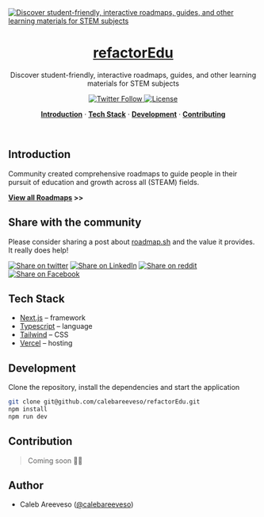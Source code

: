 <a href="https://refactoredu.co">
  <img alt="Discover student-friendly, interactive roadmaps, guides, and other learning materials for STEM subjects" src="https://www.refactoredu.co/static/images/banner.png">
  <h1 align="center">refactorEdu</h1>
</a>

<p align="center">
  Discover student-friendly, interactive roadmaps, guides, and other learning materials for STEM subjects
</p>

<p align="center">
  <a href="https://twitter.com/refactorEdu">
   <img alt="Twitter Follow" src="https://img.shields.io/twitter/follow/refactorEdu?color=F0E704&logo=twitter&style=for-the-badge">
  </a>
  <a href="https://github.com/calebareeveso/refactorEdu/blob/main/LICENSE">
    <img src="https://img.shields.io/github/license/steven-tey/dub?label=license&logo=github&color=F0E704&logoColor=fff&style=for-the-badge" alt="License" />
  </a>
</p>

<p align="center">
  <a href="#introduction"><strong>Introduction</strong></a> ·
  <a href="#tech-stack"><strong>Tech Stack</strong></a> ·
  <a href="#Development"><strong>Development</strong></a> ·
  <a href="#contributing"><strong>Contributing</strong></a>
</p>
<br/>

## Introduction

Community created comprehensive roadmaps to guide people in their pursuit of education and growth across all (STEAM) fields.

**[View all Roadmaps](https://refactoredu.co) >>**

## Share with the community

Please consider sharing a post about [roadmap.sh](https://refactoredu.co) and the value it provides. It really does help!

[![Share on twitter](https://img.shields.io/badge/share%20on-twitter-03A9F4?logo=twitter&style=for-the-badge&logo=appveyor)](https://twitter.com/share?url=https://refactoredu.co&text=Interactive%20roadmaps,%20guides%20and%20other%20educational%20content%20for%20Developers)
[![Share on LinkedIn](https://img.shields.io/badge/share%20on-linkedin-3949AB?logo=linkedin&style=for-the-badge&logo=appveyor)](https://www.linkedin.com/shareArticle?url=https://refactoredu.co&title=Interactive%20roadmaps,%20guides%20and%20other%20educational%20content%20for%20Developers)
[![Share on reddit](https://img.shields.io/badge/share%20on-reddit-red?logo=reddit&style=for-the-badge&logo=appveyor)](https://reddit.com/submit?url=https://refactoredu.co&title=Interactive%20roadmaps,%20guides%20and%20other%20educational%20content%20for%20Developers)
[![Share on Facebook](https://img.shields.io/badge/share%20on-facebook-1976D2?logo=facebook&style=for-the-badge&logo=appveyor)](https://www.facebook.com/sharer/sharer.php?u=https://refactoredu.co)

## Tech Stack

- [Next.js](https://nextjs.org/) – framework
- [Typescript](https://www.typescriptlang.org/) – language
- [Tailwind](https://tailwindcss.com/) – CSS
- [Vercel](https://vercel.com/) – hosting

## Development

Clone the repository, install the dependencies and start the application

```bash
git clone git@github.com/calebareeveso/refactorEdu.git
npm install
npm run dev
```

## Contribution

> Coming soon 🤝🏾

## Author

- Caleb Areeveso ([@calebareeveso](https://twitter.com/calebareeveso))
